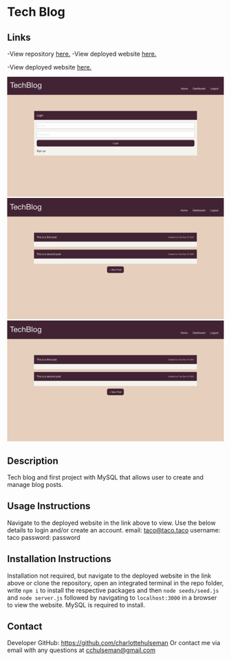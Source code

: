 # **Tech Blog**

## **Links**
-View repository [here.](https://github.com/charlottehulseman/sql-tech-blog)
-View deployed website [here.](https://still-hamlet-82360.herokuapp.com/)

-View deployed website [here.]()

![](./public/assets/demo1.png)
![](./public/assets/demo2.png)
![](./public/assets/demo2.png)

## **Description**
Tech blog and first project with MySQL that allows user to create and manage blog posts.

## **Usage Instructions**
Navigate to the deployed website in the link above to view. Use the below details to login and/or create an account. 
email: taco@taco.taco
username: taco
password: password

## **Installation Instructions**
Installation not required, but navigate to the deployed website in the link above or clone the repository, open an integrated terminal in the repo folder, write `npm i` to install the respective packages and then `node seeds/seed.js` and `node server.js` followed by navigating to `localhost:3000` in a browser to view the website. MySQL is required to install.

## **Contact**
Developer GitHub: https://github.com/charlottehulseman
Or contact me via email with any questions at cchulseman@gmail.com